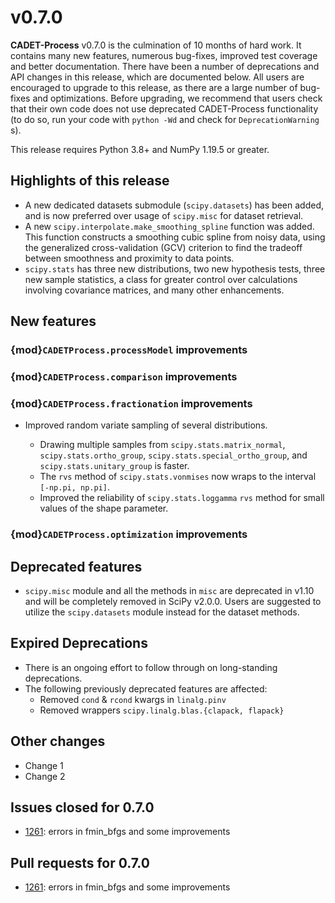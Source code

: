 # v0.7.0


**CADET-Process** v0.7.0 is the culmination of 10 months of hard work.
It contains many new features, numerous bug-fixes, improved test coverage and better
documentation.
There have been a number of deprecations and API changes in this release, which are documented below.
All users are encouraged to upgrade to this release, as there are a large number of bug-fixes and
optimizations.
Before upgrading, we recommend that users check that their own code does not use deprecated CADET-Process functionality (to do so, run your code with ``python -Wd`` and check for ``DeprecationWarning`` s).

This release requires Python 3.8+ and NumPy 1.19.5 or greater.


## Highlights of this release
- A new dedicated datasets submodule (`scipy.datasets`) has been added, and is
  now preferred over usage of `scipy.misc` for dataset retrieval.
- A new `scipy.interpolate.make_smoothing_spline` function was added. This
  function constructs a smoothing cubic spline from noisy data, using the
  generalized cross-validation (GCV) criterion to find the tradeoff between
  smoothness and proximity to data points.
- `scipy.stats` has three new distributions, two new hypothesis tests, three
  new sample statistics, a class for greater control over calculations
  involving covariance matrices, and many other enhancements.


## New features

### {mod}`CADETProcess.processModel` improvements

### {mod}`CADETProcess.comparison` improvements

### {mod}`CADETProcess.fractionation` improvements
- Improved random variate sampling of several distributions.

  - Drawing multiple samples from `scipy.stats.matrix_normal`,
    `scipy.stats.ortho_group`, `scipy.stats.special_ortho_group`, and
    `scipy.stats.unitary_group` is faster.
  - The ``rvs`` method of `scipy.stats.vonmises` now wraps to the interval
    ``[-np.pi, np.pi]``.
  - Improved the reliability of `scipy.stats.loggamma` ``rvs`` method for small
    values of the shape parameter.

### {mod}`CADETProcess.optimization` improvements


## Deprecated features
- `scipy.misc` module and all the methods in ``misc`` are deprecated in v1.10
  and will be completely removed in SciPy v2.0.0. Users are suggested to
  utilize the `scipy.datasets` module instead for the dataset methods.


## Expired Deprecations
- There is an ongoing effort to follow through on long-standing deprecations.
- The following previously deprecated features are affected:
  - Removed ``cond`` & ``rcond`` kwargs in ``linalg.pinv``
  - Removed wrappers ``scipy.linalg.blas.{clapack, flapack}``


## Other changes
- Change 1
- Change 2


## Issues closed for 0.7.0
- [1261](https://github.com/scipy/scipy/issues/1261): errors in fmin_bfgs and some improvements


## Pull requests for 0.7.0
- [1261](https://github.com/scipy/scipy/pulls/1261): errors in fmin_bfgs and some improvements
